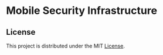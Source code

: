 # Mobile Security Infrastructure


## License

This project is distributed under the MIT [License](LICENSE).